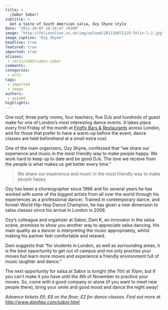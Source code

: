 ```yaml
---
title: >
  ¡Sabor Sabor!
subtitle: >
  Get a taste of South American salsa, Ozy Shyne style
date: "2011-10-07 10:18:47 +0100"
image: "http://felixonline.co.uk/img/upload/201110071119-felix-l-2.jpg"
image_caption: "Ozy Shyne"
headline: true
featured: true
imported: true
aliases:
 - /arts/1485/sabor-sabor
comments:
categories:
 - arts
tags:
 - imported
 - image
authors:
 - ae1409
highlights:
---
```


One roof, three party rooms, four teachers, five DJs and hundreds of guest make for one of London’s most interesting dance events. It takes place every first Friday of the month at [Firefly Bars & Restaurants](http://www.fireflybar.co.uk/) across London, and for those that prefer to have a warm-up before the event, dance classes are held beforehand at a small extra cost.

One of the main organizers, Ozy Shyne, confessed that “we share our experience and music in the most friendly way to make people happy. We work hard to keep up to date and be good DJs. The love we receive from the people is what makes us get better every time.”

> We share our experience and music in the most friendly way to make people happy

Ozy has been a choreographer since 1996 and for several years he has worked with some of the biggest artists from all over the world through his experiences as a professional dancer. Trained in contemporary dance, and former World Hip-Hop Dance Champion, he has given a new dimension to salsa classes since his arrival in London in 2008.

Ozy’s colleague and organizer at Sabor, Dani K, an innovator in the salsa scene, promises to show you another way to appreciate salsa dancing. His main quality as a dancer is interpreting the music appropriately, whilst making his partner feel comfortable and relaxed.

Dani suggests that “for students in London, as well as surrounding areas, it is the best opportunity to get out of campus and not only practise your moves but learn more moves and experience a friendly environment full of music laughter and dance.”

The next opportunity for salsa at Sabor is tonight (the 7th) at 10pm, but if you can’t make it you have until the 4th of November to practice your moves. So, come with a good company or alone (if you want to meet new people there), bring your smile and good mood and dance the night away!

_Advance tickets £6; £8 on the floor; £2 for dance classes. Find out more at <http://www.danihke.com/sabor.html>_
